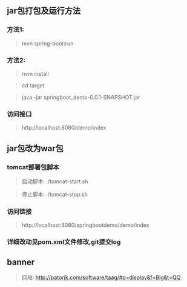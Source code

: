 ## jar包打包及运行方法
### 方法1:
> mvn spring-boot:run
### 方法2:
> nvm install

> cd target

> java -jar springboot_demo-0.0.1-SNAPSHOT.jar

### 访问接口
> http://localhost:8080/demo/index

## jar包改为war包
### tomcat部署包脚本
> 启动脚本: ./tomcat-start.sh

> 停止脚本: ./tomcat-stop.sh

### 访问链接
> http://localhost:8080/springbootdemo/demo/index

### 详细改动见pom.xml文件修改,git提交log

## banner
> 网站: http://patorjk.com/software/taag/#p=display&f=Big&t=QQ